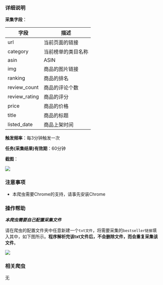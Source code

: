 ### 详细说明

**采集字段**：

| 字段  | 描述  |
| ------------ | ------------ |
| url  | 当前页面的链接 |
| category  | 当前榜单的类目名称  |
|  asin | ASIN  |
| img  | 商品的图片链接  |
| ranking | 商品的排名  |
|  review_count |  商品的评论个数 |
|  review_rating | 商品的评分  |
| price  | 商品的价格  |
| title  |  商品的标题 |
| listed_date |  商品上架时间 |


**触发频率**：每3分钟触发一次

**任务(采集结果)有效期**：60分钟

**截图**：

![](https://raw.githubusercontent.com/zebra-cl/winspider-spiders/master/docs/images/20180702085502.png)

### 注意事项

- 本爬虫需要Chrome的支持，请事先安装Chrome

### 操作帮助

***本爬虫需要自己配置采集文件***

请在爬虫的配置文件夹中任意新建一个`txt文件`，将需要采集的`bestseller链接`填入其中，如下图所示。**程序解析完该txt文件后，不会删除文件，而会重复采集该文件**。

![](https://raw.githubusercontent.com/zebra-cl/winspider-spiders/master/docs/images/20180702085545.png)

### 相关爬虫
无